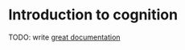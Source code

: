 # Introduction to cognition

TODO: write [great documentation](http://jacobian.org/writing/what-to-write/)
